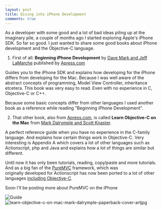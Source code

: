 ```yaml
---
layout: post
title: Diving into iPhone Development
comments: true
---
```


As a developer with some good and a lot of bad ideas piling up at the
imaginary pile, a couple of months ago I started exploring Apple's iPhone SDK.
So far so good.  I just wanted to share some good books about iPhone
development and the Objective-C language.

<!-- more -->

1. First of all: **Beginning iPhone Development** by
   [Dave Mark and Jeff LaMarche][iphone_dev_link]
   published by [Apress.com][apress]

Guides you to the iPhone SDK and explains how developing for the iPhone
differs from developing for the Mac. Because I was well aware of the abstract
concepts of programming, Model View Controller, inheritance etcetera. This
book was very easy to read. Even with no experience in C, Objective-C or C++.

Because some basic concepts differ from other languages I used another book as
a reference while reading "Beginning iPhone Development".

2. That other book, also from [Apress.com][apress], is called
   **Learn Objective-C on the Mac** from
   [Mark Dalrymple and Scott Knaster][learn_obj_c_link].

A perfect reference guide when you have no experience in the C-family
language. And explains how certain things work in Objective-C. Very
interesting is Appendix A which covers a lot of other languages such as
Actionscript, php and Java and explains how a lot of things are similar but
different.

Until now it has only been tutorials, reading, copy/paste and more tutorials.
And as a big fan of the [PureMVC][puremvc] framework, which was
originally developed for Actionscript has now been ported to a lot of other
languages [including Objective-C][pmvc_objc].

Soon I'll be posting more about PureMVC on the iPhone


![Guide][iphone_dev_img]
![learn-objective-c-on-mac-mark-dalrymple-paperback-cover-artjpg][learn_obj_c_img]

[puremvc]: http://www.puremvc.org
[pmvc_objc]: http://puremvc.org/content/view/121/1/

[apress]: http://www.apress.com
[learn_obj_c_link]: http://www.apress.com/9781430218159
[iphone_dev_link]: http://www.apress.com/9781430216261

[learn_obj_c_img]: http://www.apress.com/media/catalog/product/cache/9/image/9df78eab33525d08d6e5fb8d27136e95/A/9/A9781430218159-3d_8.png
[iphone_dev_img]: http://www.apress.com/media/catalog/product/cache/9/image/9df78eab33525d08d6e5fb8d27136e95/A/9/A9781430216261-3d_8.png
